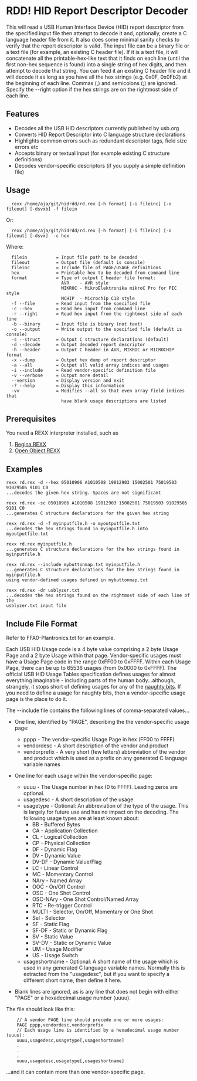 RDD! HID Report Descriptor Decoder
==================================
This will read a USB Human Interface Device (HID) report descriptor from the
specified input file then attempt to decode it and, optionally, create a
C language header file from it. It also does some minimal sanity checks
to verify that the report descriptor is valid.  The input file can be a
binary file or a text file (for example, an existing C header file). If
it is a text file, it will concatenate all the printable-hex-like text
that it finds on each line (until the first non-hex sequence is found)
into a single string of hex digits, and then attempt to decode that string.
You can feed it an existing C header file and it will decode it as long
as you have all the hex strings (e.g. 0x0F, 0x0Fb2) at the beginning of
each line. Commas (,) and semicolons (;) are ignored. Specify the --right
option if the hex strings are on the rightmost side of each line.


Features
--------
* Decodes all the USB HID descriptors currently published by usb.org
* Converts HID Report Descriptor into C language structure declarations
* Highlights common errors such as redundant descriptor tags, field size errors etc
* Accepts binary or textual input (for example existing C structure definitions)
* Decodes vendor-specific descriptors (if you supply a simple definition file)


Usage
-----

      rexx /home/aja/git/hidrdd/rd.rex [-h format] [-i fileinc] [-o fileout] [-dsvxb] -f filein

Or:

      rexx /home/aja/git/hidrdd/rd.rex [-h format] [-i fileinc] [-o fileout] [-dsvx]  -c hex

Where:

      filein           = Input file path to be decoded
      fileout          = Output file (default is console)
      fileinc          = Include file of PAGE/USAGE definitions
      hex              = Printable hex to be decoded from command line
      format           = Type of output C header file format:
                         AVR    - AVR style
                         MIKROC - MikroElektronika mikroC Pro for PIC style
                         MCHIP  - Microchip C18 style
      -f --file        = Read input from the specified file
      -c --hex         = Read hex input from command line
      -r --right       = Read hex input from the rightmost side of each line
      -b --binary      = Input file is binary (not text)
      -o --output      = Write output to the specified file (default is console)
      -s --struct      = Output C structure declarations (default)
      -d --decode      = Output decoded report descriptor
      -h --header      = Output C header in AVR, MIKROC or MICROCHIP format
      -x --dump        = Output hex dump of report descriptor
      -a --all         = Output all valid array indices and usages
      -i --include     = Read vendor-specific definition file
      -v --verbose     = Output more detail
      --version        = Display version and exit
      -? --help        = Display this information
      -vv              = Modifies --all so that even array field indices that
                         have blank usage descriptions are listed

Prerequisites
-------------
You need a REXX interpreter installed, such as
  1. [Regina REXX](http://regina-rexx.sourceforge.net)
  2. [Open Object REXX](http://www.oorexx.org/)


Examples
-------
    rexx rd.rex -d --hex 05010906 A1010508 19012903 15002501 75019503 91029505 9101 C0
    ...decodes the given hex string. Spaces are not significant

    rexx rd.rex -sc 05010906 A1010508 19012903 15002501 75019503 91029505 9101 C0
    ...generates C structure declarations for the given hex string

    rexx rd.rex -d -f myinputfile.h -o myoutputfile.txt
    ...decodes the hex strings found in myinputfile.h into myoutputfile.txt

    rexx rd.rex myinputfile.h
    ...generates C structure declarations for the hex strings found in myinputfile.h

    rexx rd.rex --include mybuttonmap.txt myinputfile.h
    ...generates C structure declarations for the hex strings found in myinputfile.h 
    using vendor-defined usages defined in mybuttonmap.txt

    rexx rd.rex -dr usblyzer.txt
    ...decodes the hex strings found on the rightmost side of each line of the
    usblyzer.txt input file

Include File Format
-------------------
  
Refer to FFA0-Plantronics.txt for an example.

Each USB HID Usage code is a 4 byte value comprising a 2 byte Usage Page and a 2 byte Usage within that page. Vendor-specific usages must have a Usage Page code in the range 0xFF00 to 0xFFFF. Within each Usage Page, there can be up to 65536 usages (from 0x0000 to 0xFFFF). The official USB HID Usage Tables specification defines usages for almost everything imaginable - including parts of the human body...although, strangely, it stops short of defining usages for any of the [naughty bits](http://en.wiktionary.org/wiki/naughty_bit). If you need to define a usage for naughty bits, then a vendor-specific usage page is the place to do it.

The --include file contains the following lines of comma-separated values...

* One line, identified by "PAGE", describing the the vendor-specific usage page:
    * pppp - The vendor-specific Usage Page in hex (FF00 to FFFF)
    * vendordesc - A short description of the vendor and product
    * vendorprefix - A very short (few letters) abbreviation of the vendor and product which is used as a prefix on any generated C language variable names

* One line for each usage within the vendor-specific page:
    * uuuu - The Usage number in hex (0 to FFFF). Leading zeros are optional.
    * usagedesc - A short description of the usage
    * usagetype - Optional: An abbreviation of the type of the usage. This is largely for future use and has no impact on the decoding. The following usage types are at least known about:
        * BB - Buffered Bytes
        * CA - Application Collection
        * CL - Logical Collection
        * CP - Physical Collection
        * DF - Dynamic Flag
        * DV - Dynamic Value
        * DV-DF - Dynamic Value/Flag
        * LC - Linear Control
        * MC - Momentary Control
        * NAry - Named Array
        * OOC - On/Off Control
        * OSC - One Shot Control
        * OSC-NAry - One Shot Control/Named Array
        * RTC - Re-trigger Control
        * MULTI - Selector, On/Off, Momentary or One Shot
        * Sel - Selector
        * SF - Static Flag
        * SF-DF - Static or Dynamic Flag
        * SV - Static Value
        * SV-DV - Static or Dynamic Value
        * UM - Usage Modifier
        * US - Usage Switch
    * usageshortname - Optional: A short name of the usage which is used in any generated C language variable names. Normally this is extracted from the "usagedesc", but if you want to specify a different short name, then define it here.

* Blank lines are ignored, as is any line that does not begin with either "PAGE" or a hexadecimal usage number (uuuu).

The file should look like this:

        // A vendor PAGE line should precede one or more usages:
        PAGE pppp,vendordesc,vendorprefix
        // Each usage line is identified by a hexadecimal usage number (uuuu):
        uuuu,usagedesc,usagetype[,usageshortname]
        .
        .
        .
        uuuu,usagedesc,usagetype[,usageshortname]

...and it can contain more than one vendor-specific page.
